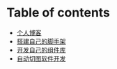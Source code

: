 # Table of contents

* [个人博客](README.md)
* [搭建自己的脚手架](scaffold.md)
* [开发自己的组件库](plugis.md)
* [自动切图软件开发](norecode.md)

